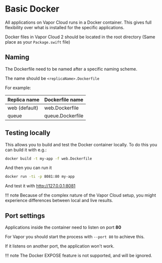 # Basic Docker

All applications on Vapor Cloud runs in a Docker container. This gives full flexibility over
what is installed for the specific applications.

Docker files in Vapor Cloud 2 should be located in the root directory (Same place as your `Package.swift` file)

## Naming

The Dockerfile need to be named after a specific naming scheme.

The name should be `<replicaName>.Dockerfile`

For example:

| Replica name | Dockerfile name |
| ------------ | --------------- |
| web (default) | web.Dockerfile |
| queue | queue.Dockerfile |

## Testing locally

This allows you to build and test the Docker container locally. To do this you can build it with e.g.:

```bash
docker build -t my-app -f web.Dockerfile
```

And then you can run it

```bash
docker run -ti -p 8081:80 my-app
```
And test it with http://127.0.0.1:8081

!!! note
    Because of the complex nature of the Vapor Cloud setup, you might experience differences between
    local and live results.

## Port settings

Applications inside the container need to listen on port **80**

For Vapor you should start the process with `--port 80` to achieve this.

If it listens on another port, the application won't work.

!!! note
    The Docker EXPOSE feature is not supported, and will be ignored.
